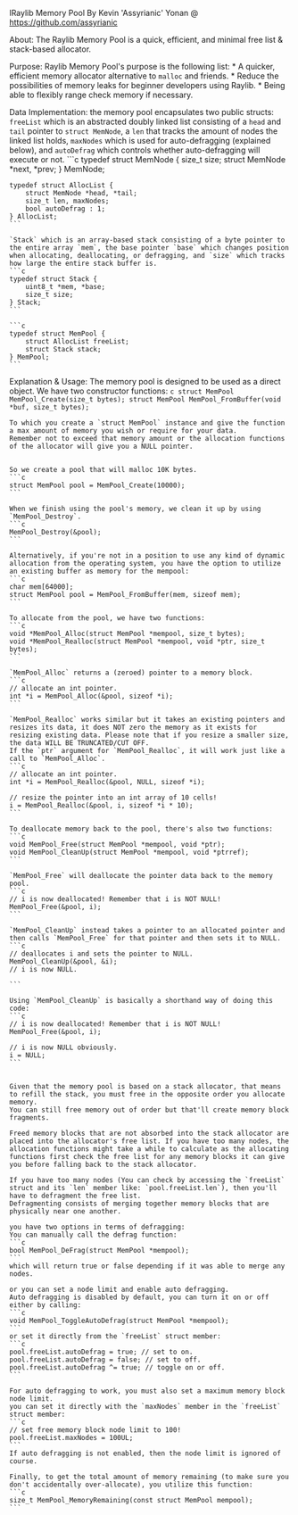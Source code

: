 lRaylib Memory Pool
By Kevin 'Assyrianic' Yonan @ https://github.com/assyrianic

About:
	The Raylib Memory Pool is a quick, efficient, and minimal free list & stack-based allocator.

Purpose:
	Raylib Memory Pool's purpose is the following list:
		* A quicker, efficient memory allocator alternative to `malloc` and friends.
		* Reduce the possibilities of memory leaks for beginner developers using Raylib.
		* Being able to flexibly range check memory if necessary.

Data Implementation:
	the memory pool encapsulates two public structs:
	`freeList` which is an abstracted doubly linked list consisting of a `head` and `tail` pointer to `struct MemNode`, a `len` that tracks the amount of nodes the linked list holds, `maxNodes` which is used for auto-defragging (explained below), and `autoDefrag` which controls whether auto-defragging will execute or not.
	```c
	typedef struct MemNode {
		size_t size;
		struct MemNode *next, *prev;
	} MemNode;

	typedef struct AllocList {
		struct MemNode *head, *tail;
		size_t len, maxNodes;
		bool autoDefrag : 1;
	} AllocList;
	```
	
	`Stack` which is an array-based stack consisting of a byte pointer to the entire array `mem`, the base pointer `base` which changes position when allocating, deallocating, or defragging, and `size` which tracks how large the entire stack buffer is.
	```c
	typedef struct Stack {
		uint8_t *mem, *base;
		size_t size;
	} Stack;
	```
	
	```c
	typedef struct MemPool {
		struct AllocList freeList;
		struct Stack stack;
	} MemPool;
	```

Explanation & Usage:
	The memory pool is designed to be used as a direct object.
	We have two constructor functions:
	```c
	struct MemPool MemPool_Create(size_t bytes);
	struct MemPool MemPool_FromBuffer(void *buf, size_t bytes);
	```
	
	To which you create a `struct MemPool` instance and give the function a max amount of memory you wish or require for your data.
	Remember not to exceed that memory amount or the allocation functions of the allocator will give you a NULL pointer.
	
	
	So we create a pool that will malloc 10K bytes.
	```c
	struct MemPool pool = MemPool_Create(10000);
	```
	
	When we finish using the pool's memory, we clean it up by using `MemPool_Destroy`.
	```c
	MemPool_Destroy(&pool);
	```
	
	Alternatively, if you're not in a position to use any kind of dynamic allocation from the operating system, you have the option to utilize an existing buffer as memory for the mempool:
	```c
	char mem[64000];
	struct MemPool pool = MemPool_FromBuffer(mem, sizeof mem);
	```
	
	To allocate from the pool, we have two functions:
	```c
	void *MemPool_Alloc(struct MemPool *mempool, size_t bytes);
	void *MemPool_Realloc(struct MemPool *mempool, void *ptr, size_t bytes);
	```
	
	`MemPool_Alloc` returns a (zeroed) pointer to a memory block.
	```c
	// allocate an int pointer.
	int *i = MemPool_Alloc(&pool, sizeof *i);
	```
	
	`MemPool_Realloc` works similar but it takes an existing pointers and resizes its data, it does NOT zero the memory as it exists for resizing existing data. Please note that if you resize a smaller size, the data WILL BE TRUNCATED/CUT OFF.
	If the `ptr` argument for `MemPool_Realloc`, it will work just like a call to `MemPool_Alloc`.
	```c
	// allocate an int pointer.
	int *i = MemPool_Realloc(&pool, NULL, sizeof *i);
	
	// resize the pointer into an int array of 10 cells!
	i = MemPool_Realloc(&pool, i, sizeof *i * 10);
	```
	
	To deallocate memory back to the pool, there's also two functions:
	```c
	void MemPool_Free(struct MemPool *mempool, void *ptr);
	void MemPool_CleanUp(struct MemPool *mempool, void *ptrref);
	```
	
	`MemPool_Free` will deallocate the pointer data back to the memory pool.
	```c
	// i is now deallocated! Remember that i is NOT NULL!
	MemPool_Free(&pool, i);
	```
	
	`MemPool_CleanUp` instead takes a pointer to an allocated pointer and then calls `MemPool_Free` for that pointer and then sets it to NULL.
	```c
	// deallocates i and sets the pointer to NULL.
	MemPool_CleanUp(&pool, &i);
	// i is now NULL.
	
	```
	
	Using `MemPool_CleanUp` is basically a shorthand way of doing this code:
	```c
	// i is now deallocated! Remember that i is NOT NULL!
	MemPool_Free(&pool, i);
	
	// i is now NULL obviously.
	i = NULL;
	```
	
	
	Given that the memory pool is based on a stack allocator, that means to refill the stack, you must free in the opposite order you allocate memory.
	You can still free memory out of order but that'll create memory block fragments.
	
	Freed memory blocks that are not absorbed into the stack allocator are placed into the allocator's free list. If you have too many nodes, the allocation functions might take a while to calculate as the allocating functions first check the free list for any memory blocks it can give you before falling back to the stack allocator.
	
	If you have too many nodes (You can check by accessing the `freeList` struct and its `len` member like: `pool.freeList.len`), then you'll have to defragment the free list.
	Defragmenting consists of merging together memory blocks that are physically near one another.
	
	you have two options in terms of defragging:
	You can manually call the defrag function:
	```c
	bool MemPool_DeFrag(struct MemPool *mempool);
	```
	which will return true or false depending if it was able to merge any nodes.
	
	or you can set a node limit and enable auto defragging.
	Auto defragging is disabled by default, you can turn it on or off either by calling:
	```c
	void MemPool_ToggleAutoDefrag(struct MemPool *mempool);
	```
	or set it directly from the `freeList` struct member:
	```c
	pool.freeList.autoDefrag = true; // set to on.
	pool.freeList.autoDefrag = false; // set to off.
	pool.freeList.autoDefrag ^= true; // toggle on or off.
	```
	
	For auto defragging to work, you must also set a maximum memory block node limit.
	you can set it directly with the `maxNodes` member in the `freeList` struct member:
	```c
	// set free memory block node limit to 100!
	pool.freeList.maxNodes = 100UL;
	```
	If auto defragging is not enabled, then the node limit is ignored of course.
	
	Finally, to get the total amount of memory remaining (to make sure you don't accidentally over-allocate), you utilize this function:
	```c
	size_t MemPool_MemoryRemaining(const struct MemPool mempool);
	```
	
